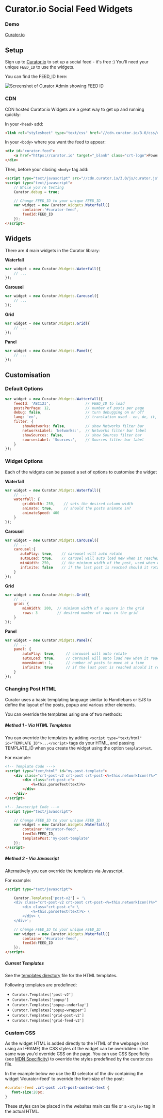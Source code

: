 # Curator.io Social Feed Widgets


### Demo

[Curator.io](https://curator.io/showcase)

## Setup

Sign up to [Curator.io](https://admin.curator.io/auth/register) to set up a social feed - it's free :)
You'll need your unique `FEED_ID` to use the widgets.

You can find the FEED_ID here:

![Screenshot of Curator Admin showing FEED ID](https://admin.curator.io/assets/images/github-feed-id.jpg)

### CDN

CDN hosted Curator.io Widgets are a great way to get up and running quickly:

In your `<head>` add:

```html
<link rel="stylesheet" type="text/css" href="//cdn.curator.io/3.0/css/curator.css"/>
```

In your ```<body>``` where you want the feed to appear:
```html
<div id="curator-feed">
    <a href="https://curator.io" target="_blank" class="crt-logo">Powered by Curator.io</a>
</div>
```
Then, before your closing ```<body>``` tag add:

```html
<script type="text/javascript" src="//cdn.curator.io/3.0/js/curator.js"></script>
<script type="text/javascript">
	// While you're testing
    Curator.debug = true;

    // Change FEED_ID to your unique FEED_ID
    var widget = new Curator.Widgets.Waterfall({
        container:'#curator-feed',
        feedId:FEED_ID
    });
</script>
```

## Widgets

There are 4 main widgets in the Curator library:


**Waterfall**
```js
var widget = new Curator.Widgets.Waterfall({
    // ...
});
```

**Carousel**
```js
var widget = new Curator.Widgets.Carousel({
    // ...
});
```

**Grid**
```js
var widget = new Curator.Widgets.Grid({
    // ...
});
```

**Panel**
```js
var widget = new Curator.Widgets.Panel({
    // ...
});
```

## Customisation

### Default Options

```js
var widget = new Curator.Widgets.Watterfall({    
    feedId: 'ABC123',                // FEED_ID to load
    postsPerPage: 12,                // number of posts per page
    debug: false,                    // turn debugging on or off
    lang: 'en',                      // translation used - en, de, it, nl, es
    filter: {
        showNetworks: false,         // show Networks filter bar
        networksLabel: 'Networks:',  // Networks filter bar label
        showSources: false,          // show Sources filter bar
        sourcesLabel: 'Sources:',    // Sources filter bar label
    }
});
```

### Widget Options

Each of the widgets can be passed a set of options to customise the widget

**Waterfall**
```js
var widget = new Curator.Widgets.Waterfall({
    // ...
    waterfall: {
        gridWidth: 250,    // sets the desired column width
        animate: true,     // should the posts animate in?
        animateSpeed: 400  
    }
});
```

**Carousel**
```js
var widget = new Curator.Widgets.Carousel({
    // ...
    carousel:{
       autoPlay: true,    // carousel will auto rotate
       autoLoad: true,    // carusel will auto load new when it reaches the end of the current page of posts
       minWidth: 250,     // the minimum width of the post, used when calculating responsive post width
       infinite: false    // if the last post is reached should it rotate back to the start
    }
});
```

**Grid**
```js
var widget = new Curator.Widgets.Grid({
    // ...
    grid: {
        minWidth: 200,  // minimum width of a square in the grid
        rows: 3         // desired number of rows in the grid
    }
});
```

**Panel**
```js
var widget = new Curator.Widgets.Panel({
    // ...
    panel: {
        autoPlay: true,     // carousel will auto rotate
        autoLoad: true,     // carousel will auto load new when it reaches the end of the current page of posts
        moveAmount: 1,      // number of posts to move at a time
        infinite: true      // if the last post is reached should it rotate back to the start
    }
});
```

### Changing Post HTML

Curator uses a basic templating language similar to Handlebars or EJS to define the layout of the posts, popup and various other elements.

You can override the templates using one of two methods: 
 
 
##### Method 1 - Via HTML Templates

You can override the templates by adding `<script type="text/html" id="TEMPLATE_ID">...</script>` tags do your HTML, 
and passing TEMPLATE_ID when you create the widget using the option `templatePost`.  

For example: 
```html
<!-- Template Code --->
<script type="text/html" id="my-post-template">
    <div class="crt-post-v2 crt-post crt-post-<%=this.networkIcon()%>" data-post="<%=id%>">
        <div class="crt-post-c">
            <%=this.parseText(text)%>
        </div>
    </div>
</script>

<!-- Javascript Code --->
<script type="text/javascript">

    // Change FEED_ID to your unique FEED_ID
    var widget = new Curator.Widgets.Waterfall({
        container:'#curator-feed',
        feedId:FEED_ID,
        templatePost:'my-post-template'
    });
</script>
```

##### Method 2 - Via Javascript

Alternatively you can override the templates via Javascript.  

For example: 
```html
<script type="text/javascript">

    Curator.Templates['post-v2'] = '\
    <div class="crt-post-v2 crt-post crt-post-<%=this.networkIcon()%>" data-post="<%=id%>"> \
        <div class="crt-post-c"> \
            <%=this.parseText(text)%> \
        </div> \
    </div>';

    // Change FEED_ID to your unique FEED_ID
    var widget = new Curator.Widgets.Waterfall({
        container:'#curator-feed',
        feedId:FEED_ID
    });
</script>
```

##### Current Templates

See the [templates directory](https://github.com/curatorio/widgets/blob/master/src/js/core/templates/) file for the HTML templates.

Following templates are predefined:
 - `Curator.Templates['post-v2']`
 - `Curator.Templates['popup']`
 - `Curator.Templates['popup-underlay']`
 - `Curator.Templates['popup-wrapper']`
 - `Curator.Templates['grid-post-v2']`
 - `Curator.Templates['grid-feed-v2']`

### Custom CSS

As the widget HTML is added directly to the HTML of the webpage (not using an IFRAME) the CSS styles of the widget can be overridden in the same way you'd override CSS on the page. You can use CSS Specificity (see [MDN Specificity](https://developer.mozilla.org/en-US/docs/Web/CSS/Specificity)) to override the styles predefined by the curator.css file.

In the example below we use the ID selector of the div containing the widget '#curator-feed' to override the font-size of the post:

```css
#curator-feed .crt-post .crt-post-content-text {
   font-size:20px;
}
```

These styles can be placed in the websites main css file or a `<style>` tag in the actual HTML.

